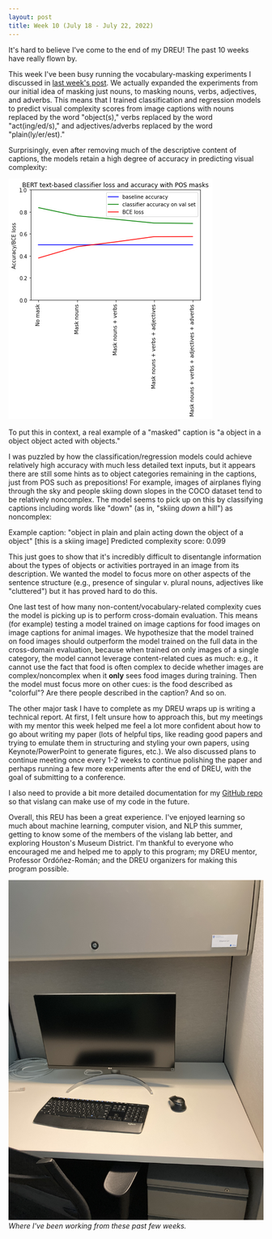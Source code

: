 ```yaml
---
layout: post
title: Week 10 (July 18 - July 22, 2022)
---
```


It's hard to believe I've come to the end of my DREU! The past 10 weeks have really flown by.

This week I've been busy running the vocabulary-masking experiments I discussed in [last
week's post](https://emlinking.github.io/week9/). We actually expanded the experiments from
our initial idea of masking just nouns, to masking nouns, verbs, adjectives, and adverbs.
This means that I trained classification and regression models to predict visual complexity
scores from image captions with nouns replaced by the word "object(s)," verbs replaced by
the word "act(ing/ed/s)," and adjectives/adverbs replaced by the word "plain(ly/er/est)."

Surprisingly, even after removing much of the descriptive content of captions, the models
retain a high degree of accuracy in predicting visual complexity:

![accuracy drops with increased masking](/images/masking-effect-accuracy-loss-classifier.png)

To put this in context, a real example of a "masked" caption is "a object in a object object acted with objects."

I was puzzled by how the classification/regression models could achieve relatively high 
accuracy with much less detailed text inputs, but it appears there are still some hints
as to object categories remaining in the captions, just from POS such as prepositions!
For example, images of airplanes flying through the sky and people skiing down slopes in the
COCO dataset tend to be relatively noncomplex. The model seems to pick up on this by
classifying captions including words like "down" (as in, "skiing *down* a hill") as noncomplex:

Example caption: "object in plain and plain acting down the object of a object" [this is a skiing image]
Predicted complexity score: 0.099

This just goes to show that it's incredibly difficult to disentangle information about the
types of objects or activities portrayed in an image from its description. We wanted the model
to focus more on other aspects of the sentence structure (e.g., presence of singular v. plural nouns,
adjectives like "cluttered") but it has proved hard to do this. 

One last test of how many non-content/vocabulary-related complexity cues the model is picking up is to 
perform cross-domain evaluation. This means (for example) testing a model trained on image captions for food
images on image captions for animal images. We hypothesize that the model trained on food images should
outperform the model trained on the full data in the cross-domain evaluation, because when trained on only
images of a single category, the model cannot leverage content-related cues as much: e.g., it cannot use the
fact that food is often complex to decide whether images are complex/noncomplex when it **only** sees food
images during training. Then the model must focus more on other cues: is the food described as "colorful"? Are there
people described in the caption? And so on.

The other major task I have to complete as my DREU wraps up is writing a technical report. At first, I felt unsure
how to approach this, but my meetings with my mentor this week helped me feel a lot more confident about how to
go about writing my paper (lots of helpful tips, like reading good papers and trying to emulate them in structuring
and styling your own papers, using Keynote/PowerPoint to generate figures, etc.). We also discussed plans to continue
meeting once every 1-2 weeks to continue polishing the paper and perhaps running a few more experiments after the
end of DREU, with the goal of submitting to a conference.

I also need to provide a bit more detailed documentation for my [GitHub repo](https://github.com/uvavision/visual-complexity) so that vislang can make use of my
code in the future.

Overall, this REU has been a great experience. I've enjoyed learning so much about machine learning, computer
vision, and NLP this summer, getting to know some of the members of the vislang lab better, and exploring Houston's
Museum District. I'm thankful to everyone who encouraged me and helped me to apply to this program; my DREU mentor,
Professor Ordóñez-Román; and the DREU organizers for making this program possible.

![my cubicle](/images/cubicle.JPG)
*Where I've been working from these past few weeks.*